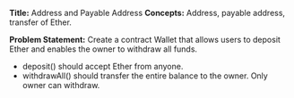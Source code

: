 **Title:** Address and Payable Address
**Concepts:** Address, payable address, transfer of Ether.

**Problem Statement:**
Create a contract Wallet that allows users to deposit Ether and enables the owner to withdraw all funds.

- deposit() should accept Ether from anyone.
- withdrawAll() should transfer the entire balance to the owner. Only owner can withdraw.